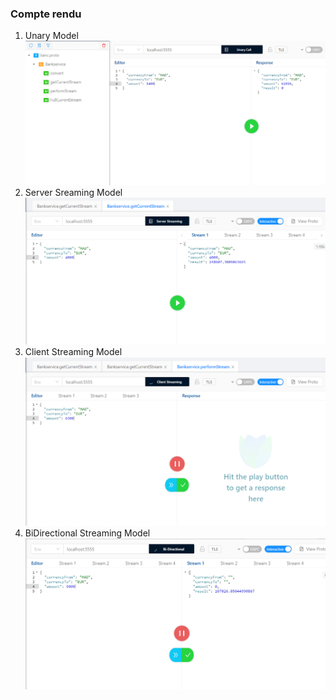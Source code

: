 <h3>Compte rendu</h3> 
<ol>
  <li>Unary Model</li>
<img src="captures/C1.png">
  <li>Server Sreaming Model</li>
<img src="captures/C4.png">

  <li>Client Streaming Model</li>
<img src="captures/C7.png">

  <li>BiDirectional Streaming Model</li>
<img src="captures/C10.png">

  
</ol>






